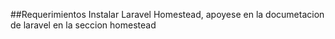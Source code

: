 ##Requerimientos
Instalar Laravel Homestead, apoyese en la documetacion de laravel en la seccion homestead

